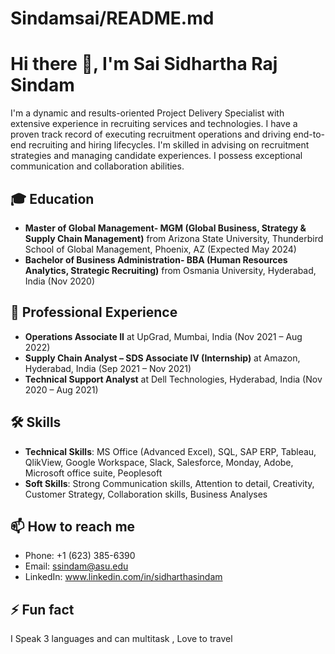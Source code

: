 # Sindamsai/README.md
# Hi there 👋, I'm Sai Sidhartha Raj Sindam

I'm a dynamic and results-oriented Project Delivery Specialist with extensive experience in recruiting services and technologies. I have a proven track record of executing recruitment operations and driving end-to-end recruiting and hiring lifecycles. I'm skilled in advising on recruitment strategies and managing candidate experiences. I possess exceptional communication and collaboration abilities.

## 🎓 Education

- **Master of Global Management- MGM (Global Business, Strategy & Supply Chain Management)** from Arizona State University, Thunderbird School of Global Management, Phoenix, AZ (Expected May 2024)
- **Bachelor of Business Administration- BBA (Human Resources Analytics, Strategic Recruiting)** from Osmania University, Hyderabad, India (Nov 2020)

## 💼 Professional Experience

- **Operations Associate II** at UpGrad, Mumbai, India (Nov 2021 – Aug 2022)
- **Supply Chain Analyst – SDS Associate IV (Internship)** at Amazon, Hyderabad, India (Sep 2021 – Nov 2021)
- **Technical Support Analyst** at Dell Technologies, Hyderabad, India (Nov 2020 – Aug 2021)

## 🛠 Skills

- **Technical Skills**: MS Office (Advanced Excel), SQL, SAP ERP, Tableau, QlikView, Google Workspace, Slack, Salesforce, Monday, Adobe, Microsoft office suite, Peoplesoft
- **Soft Skills**: Strong Communication skills, Attention to detail, Creativity, Customer Strategy, Collaboration skills, Business Analyses

## 📫 How to reach me

- Phone: +1 (623) 385-6390
- Email: ssindam@asu.edu
- LinkedIn: www.linkedin.com/in/sidharthasindam

## ⚡ Fun fact

I Speak 3 languages and can multitask , Love to travel 
